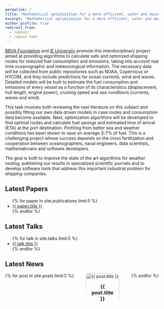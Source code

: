 ```yaml
---
permalink: /
title: "Mathematical optimization for a more efficient, safer and decarbonized maritime transport"
excerpt: "Mathematical optimization for a more efficient, safer and decarbonized maritime transport"
author_profile: true
redirect_from: 
  - /about/
  - /about.html
---
```


[BBVA Foundation](https://www.fbbva.es/) and [IE University](https://www.ie.edu/) promote this interdisciplinary project aimed at providing algorithms to calculate safe and optimized shipping routes for reduced fuel consumption and emissions, taking into account real time oceanographic and meteorological information. The necessary data will be collected from public repositories such as NOAA, Copernicus or HYCOM, and they include predictions for ocean currents, wind and waves. Detailed models will be built to estimate the fuel consumption and emissions of every vessel as a function of its characteristics (displacement, hull length, engine power), cruising speed and sea conditions (currents, waves and wind).

This task involves both reviewing the vast literature on this subject and possibly fitting our own data driven models in case routes and consumption data become available. Next, optimization algorithms will be developed to find optimal routes and calculate fuel savings and estimated time of arrival (ETA) at the port destination. Profiting from better sea and weather conditions has been shown to save on average 3-7% of fuel. This is a challenging project whose success depends on the cross fertilization and cooperation between oceanographers, naval engineers, data scientists, mathematicians and software developers.

The goal is both to improve the state of the art algorithms for weather routing, publishing our results in specialized scientific journals and to develop software tools that address this important industrial problem for shipping companies.

<!-- Add this section to display the five latest papers in bulletpoints -->
<h2>Latest Papers</h2>
<ul class="latest-articles-container">
  {% for paper in site.publications limit:5 %}
    <li><a href="{{ paper.url }}">{{ paper.title }}</a></li>
  {% endfor %}
</ul>

<!-- Add this section to display the five latest talks in bulletpoints -->
<h2>Latest Talks</h2>
<ul class="latest-talks-container">
  {% for talk in site.talks limit:5 %}
    <li><a href="{{ talk.url }}">{{ talk.title }}</a></li>
  {% endfor %}
</ul>

<!-- Add this section to display the three latest news articles horizontally -->
<h2>Latest News</h2>
<div class="latest-news-container">
  {% for post in site.posts limit:3 %}
    <div class="news-item">
      <a href="{{ post.url }}">
        <img src="{{ post.featured_image }}" alt="{{ post.title }}" style="max-width: 100%; height: auto;">
        <h3>{{ post.title }}</h3>
      </a>
    </div>
  {% endfor %}
</div>

<style>
  /* Add CSS styles to adjust the layout */
  .latest-news-container {
    display: flex;
    justify-content: space-between; /* Space evenly between items */
  }

  .news-item {
    text-align: center;
    max-width: 30%; /* Adjust the maximum width as needed */
    position: relative; /* Create a relative positioning context */
  }

  .news-item img {
    width: 100%; /* Set width to 100% to fill the container */
    height: 0; /* Set initial height to 0 */
    padding-bottom: 56.25%; /* Create a 16:9 aspect ratio (9/16 * 100) */
    object-fit: cover; /* Crop the image to fit the container */
    border-radius: 10px; /* Add rounded borders */
  }

  /* Center the title over the image */
  .news-item h3 {
    position: absolute;
    top: 50%; /* Center vertically */
    left: 50%; /* Center horizontally */
    transform: translate(-50%, -50%);
    background-color: rgba(255, 255, 255, 0.8); /* Add a semi-transparent background for readability */
    padding: 10px;
    width: 80%; /* Adjust the title width as needed */
    border-radius: 10px; /* Add rounded borders to the title */
  }
</style>
